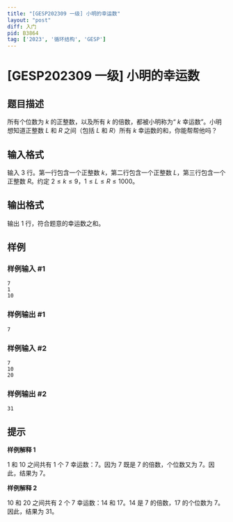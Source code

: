 ```yaml
---
title: "[GESP202309 一级] 小明的幸运数"
layout: "post"
diff: 入门
pid: B3864
tag: ['2023', '循环结构', 'GESP']
---
```

# [GESP202309 一级] 小明的幸运数
## 题目描述

所有个位数为 $k$ 的正整数，以及所有 $k$ 的倍数，都被小明称为“ $k$ 幸运数”。小明想知道正整数 $L$ 和 $R$ 之间（包括 $L$ 和 $R$）所有 $k$ 幸运数的和，你能帮帮他吗？
## 输入格式

输入 $3$ 行。第一行包含一个正整数 $k$，第二行包含一个正整数 $L$，第三行包含一个正整数 $R$。约定 $2 \le k \le 9$，$1 \le L \le R \le 1000$。
## 输出格式

输出 $1$ 行，符合题意的幸运数之和。
## 样例

### 样例输入 #1
```
7
1
10
```
### 样例输出 #1
```
7
```
### 样例输入 #2
```
7
10
20
```
### 样例输出 #2
```
31
```
## 提示

**样例解释 1**

$1$ 和 $10$ 之间共有 $1$ 个 $7$ 幸运数：$7$。因为 $7$ 既是 $7$ 的倍数，个位数又为 $7$。因此，结果为 $7$。

**样例解释 2**

$10$ 和 $20$ 之间共有 $2$ 个 $7$ 幸运数：$14$ 和 $17$。$14$ 是 $7$ 的倍数，$17$ 的个位数为 $7$。因此，结果为 $31$。
